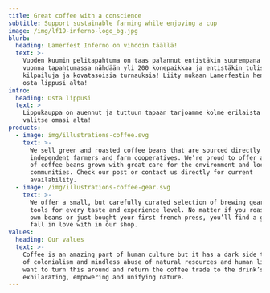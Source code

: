 ```yaml
---
title: Great coffee with a conscience
subtitle: Support sustainable farming while enjoying a cup
image: /img/lf19-inferno-logo_bg.jpg
blurb:
  heading: Lamerfest Inferno on vihdoin täällä!
  text: >-
    Vuoden kuumin pelitapahtuma on taas palannut entistäkin suurempana! Tänä
    vuonna tapahtumassa nähdään yli 200 konepaikkaa ja entistäkin tulisempia
    kilpailuja ja kovatasoisia turnauksia! Liity mukaan Lamerfestin henkeen ja
    osta lippusi alta!
intro:
  heading: Osta lippusi
  text: >
    Lippukauppa on auennut ja tuttuun tapaan tarjoamme kolme erilaista lippua,
    valitse omasi alta!
products:
  - image: img/illustrations-coffee.svg
    text: >-
      We sell green and roasted coffee beans that are sourced directly from
      independent farmers and farm cooperatives. We’re proud to offer a variety
      of coffee beans grown with great care for the environment and local
      communities. Check our post or contact us directly for current
      availability.
  - image: /img/illustrations-coffee-gear.svg
    text: >-
      We offer a small, but carefully curated selection of brewing gear and
      tools for every taste and experience level. No matter if you roast your
      own beans or just bought your first french press, you’ll find a gadget to
      fall in love with in our shop.
values:
  heading: Our values
  text: >-
    Coffee is an amazing part of human culture but it has a dark side too – one
    of colonialism and mindless abuse of natural resources and human lives. We
    want to turn this around and return the coffee trade to the drink’s
    exhilarating, empowering and unifying nature.
---
```


